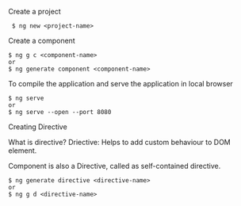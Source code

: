 
Create a project

```
 $ ng new <project-name>
```

Create a component

```
$ ng g c <component-name>
or
$ ng generate component <component-name>
```

To compile the application and serve the application in local browser
```
$ ng serve
or 
$ ng serve --open --port 8080
```

Creating Directive

What is directive?
Driective:
   Helps to add custom behaviour to DOM element.

Component is also a Directive, called as self-contained directive.

```
$ ng generate directive <directive-name>
or 
$ ng g d <directive-name>
```

